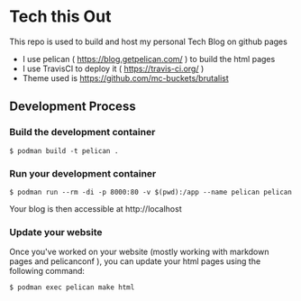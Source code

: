 # Tech this Out

This repo is used to build and host my personal Tech Blog on github pages

* I use pelican ( https://blog.getpelican.com/ ) to build the html pages
* I use TravisCI to deploy it ( https://travis-ci.org/ )
* Theme used is https://github.com/mc-buckets/brutalist

## Development Process

### Build the development container

    $ podman build -t pelican .

### Run your development container

    $ podman run --rm -di -p 8000:80 -v $(pwd):/app --name pelican pelican

Your blog is then accessible at http://localhost

### Update your website

Once you've worked on your website (mostly working with markdown pages and pelicanconf ), you can update your html pages using the following command:

    $ podman exec pelican make html
